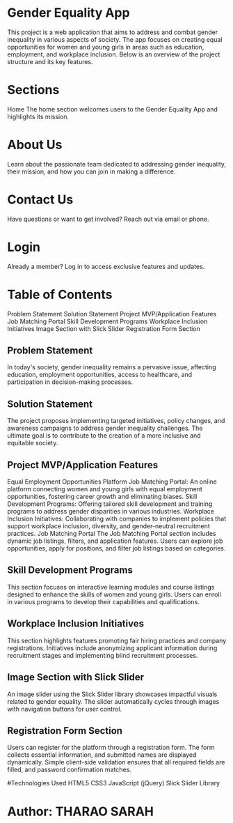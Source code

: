 # Gender Equality App
This project is a web application that aims to address and combat gender inequality in various aspects of society. The app focuses on creating equal opportunities for women and young girls in areas such as education, employment, and workplace inclusion. Below is an overview of the project structure and its key features.

# Sections
Home
The home section welcomes users to the Gender Equality App and highlights its mission.

# About Us
Learn about the passionate team dedicated to addressing gender inequality, their mission, and how you can join in making a difference.

# Contact Us
Have questions or want to get involved? Reach out via email or phone.

# Login
Already a member? Log in to access exclusive features and updates.


# Table of Contents

Problem Statement
Solution Statement
Project MVP/Application Features
Job Matching Portal
Skill Development Programs
Workplace Inclusion Initiatives
Image Section with Slick Slider
Registration Form Section
## Problem Statement
In today's society, gender inequality remains a pervasive issue, affecting education, employment opportunities, access to healthcare, and participation in decision-making processes.

## Solution Statement
The project proposes implementing targeted initiatives, policy changes, and awareness campaigns to address gender inequality challenges. The ultimate goal is to contribute to the creation of a more inclusive and equitable society.

## Project MVP/Application Features
Equal Employment Opportunities Platform
Job Matching Portal: An online platform connecting women and young girls with equal employment opportunities, fostering career growth and eliminating biases.
Skill Development Programs: Offering tailored skill development and training programs to address gender disparities in various industries.
Workplace Inclusion Initiatives: Collaborating with companies to implement policies that support workplace inclusion, diversity, and gender-neutral recruitment practices.
Job Matching Portal
The Job Matching Portal section includes dynamic job listings, filters, and application features. Users can explore job opportunities, apply for positions, and filter job listings based on categories.

## Skill Development Programs
This section focuses on interactive learning modules and course listings designed to enhance the skills of women and young girls. Users can enroll in various programs to develop their capabilities and qualifications.

## Workplace Inclusion Initiatives
This section highlights features promoting fair hiring practices and company registrations. Initiatives include anonymizing applicant information during recruitment stages and implementing blind recruitment processes.

## Image Section with Slick Slider
An image slider using the Slick Slider library showcases impactful visuals related to gender equality. The slider automatically cycles through images with navigation buttons for user control.

## Registration Form Section
Users can register for the platform through a registration form. The form collects essential information, and submitted names are displayed dynamically. Simple client-side validation ensures that all required fields are filled, and password confirmation matches.

#Technologies Used
HTML5
CSS3
JavaScript (jQuery)
Slick Slider Library

# Author: THARAO SARAH